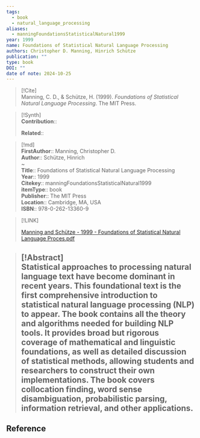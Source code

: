 ```yaml
---
tags:
  - book
  - natural_language_processing
aliases:
  - manningFoundationsStatisticalNatural1999
year: 1999
name: Foundations of Statistical Natural Language Processing
authors: Christopher D. Manning, Hinrich Schütze
publication: ""
type: book
DOI: ""
date of note: 2024-10-25
---
```


> [!Cite]  
> Manning, C. D., & Schütze, H. (1999). _Foundations of Statistical Natural Language Processing_. The MIT Press.

>[!Synth]  
>**Contribution**::  
>  
>**Related**::   
>  
  
>[!md]  
> **FirstAuthor**:: Manning, Christopher D.  
> **Author**:: Schütze, Hinrich  
~  
> **Title**:: Foundations of Statistical Natural Language Processing  
> **Year**:: 1999  
> **Citekey**:: manningFoundationsStatisticalNatural1999  
> **itemType**:: book  
> **Publisher**:: The MIT Press  
> **Location**:: Cambridge, MA, USA  
> **ISBN**:: 978-0-262-13360-9  

> [!LINK]  
> 
> [Manning and Schütze - 1999 - Foundations of Statistical Natural Language Proces.pdf](file:///home/lukexie/Documents/Papers/storage/52S3RLCQ/Manning%20and%20Schütze%20-%201999%20-%20Foundations%20of%20Statistical%20Natural%20Language%20Proces.pdf) 
>  

> [!Abstract]  
> Statistical approaches to processing natural language text have become dominant in recent years. This foundational text is the first comprehensive introduction to statistical natural language processing (NLP) to appear. The book contains all the theory and algorithms needed for building NLP tools. It provides broad but rigorous coverage of mathematical and linguistic foundations, as well as detailed discussion of statistical methods, allowing students and researchers to construct their own implementations. The book covers collocation finding, word sense disambiguation, probabilistic parsing, information retrieval, and other applications.  
>-----
## Reference
  
